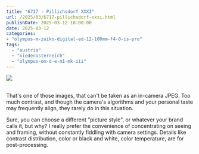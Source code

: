 ```yaml
---
title: "6717 - Pillichsdorf XXXI"
url: /2025/03/6717-pillichsdorf-xxxi.html
publishDate: 2025-03-12 18:00:00
date: 2025-03-12
categories:
- "olympus-m-zuiko-digital-ed-12-100mm-f4-0-is-pro"
tags:
  - "austria"
  - "niederosterreich"
  - "olympus-om-d-e-m1-mk-iii"
---
```

<div class="container">
<div class="center"><a target="_blank" href="https://d25zfm9zpd7gm5.cloudfront.net/1200x1200/2020/20200920_110918_lr.jpg"><img class="webfeedsFeaturedVisual" src="https://d25zfm9zpd7gm5.cloudfront.net/0600x0600/2020/20200920_110918_lr.jpg" /></a></div>
</div>
<br />

That's one of those images, that can't be taken as an
in-camera JPEG. Too much contrast, and though the camera's
algorithms and your personal taste may frequently align,
they rarely do in this situation.

Sure, you can choose a different "picture style", or
whatever your brand calls it, but why? I really prefer the
convenience of concentrating on seeing and framing, without
constantly fiddling with camera settings. Details like
contrast distribution, color or black and white, color
temperature, are for post-processing.
